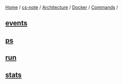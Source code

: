 [Home](https://mengxianbin.github.io) /
[cs-note](https://mengxianbin.github.io/cs-note/content) /
[Architecture](https://mengxianbin.github.io/cs-note/content/Architecture) /
[Docker](https://mengxianbin.github.io/cs-note/content/Architecture/Docker) /
[Commands](https://mengxianbin.github.io/cs-note/content/Architecture/Docker/Commands) /

## [events](https://mengxianbin.github.io/cs-note/content/Architecture/Docker/Commands/events)

## [ps](https://mengxianbin.github.io/cs-note/content/Architecture/Docker/Commands/ps)

## [run](https://mengxianbin.github.io/cs-note/content/Architecture/Docker/Commands/run)

## [stats](https://mengxianbin.github.io/cs-note/content/Architecture/Docker/Commands/stats)

